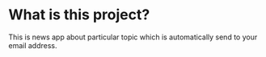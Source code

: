 # What is this project?

This is news app about particular topic which is automatically send to your email address.